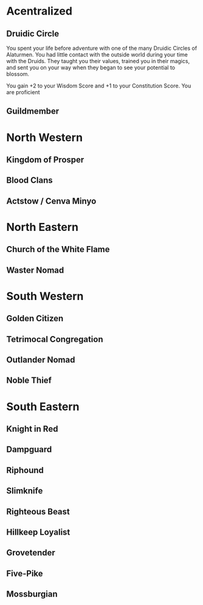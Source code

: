 # Acentralized
## Druidic Circle

You spent your life before adventure with one of the many Druidic Circles of Alaturmen. You had little contact with the outside world during your time with the Druids. They taught you their values, trained you in their magics, and sent you on your way when they began to see your potential to blossom.

You gain +2 to your Wisdom Score and +1 to your Constitution Score. You are proficient

## Guildmember
# North Western
## Kingdom of Prosper
## Blood Clans
## Actstow / Cenva Minyo
# North Eastern
## Church of the White Flame
## Waster Nomad
# South Western
## Golden Citizen
## Tetrimocal Congregation
## Outlander Nomad
## Noble Thief
# South Eastern
## Knight in Red
## Dampguard
## Riphound
## Slimknife
## Righteous Beast
## Hillkeep Loyalist
## Grovetender
## Five-Pike
## Mossburgian